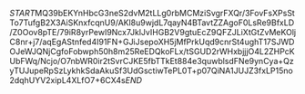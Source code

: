 $START$MQ39bEKYnHbcG3neS2dvM2tLLg0rbMCMziSvgrFXQr/3FovFsXPsStTo7TufgB2X3AiSKnxfcqnU9/AKl8u9wjdL7qayN4BTavtZZAgoF0LsRe9BfxLD/Z0Oov8pTE/79iR8yrPewI9Ncx7JklJvIHGB2V9gtuEcZ9QFZJLiXtGtZvMeKOljC8nr+j7/aqEgAStnfed4I91FN+GJiJsepoXH5jMfPrkUqd9cnrSt4ughT17SJWDOJeWJQNjCgfoFobwph50h8m25ReEDQkoFLx/tSGUD2rWHxbjjjO4L2ZHPcKUbFWq/Ncjo/O7nbWR0ir2tSvrCJKE5fbTTkEt884e3quwblsdFNe9ynCya+QzyTUJupeRpSzLykhkSdaAkuSf3UdGsctiwTePL0T+p07QiNA1JUJZ3fxLP15no2dqhUYV2xipL4XLfO7+6CX4s$END$